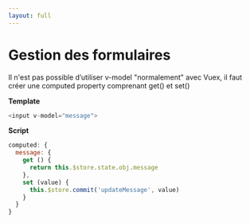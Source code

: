 ```yaml
---
layout: full
---
```


# Gestion des formulaires

Il n'est pas possible d’utiliser v-model "normalement" avec Vuex, il faut créer une computed property comprenant get() et set()

<div class="grid grid-cols-2 gap-4">
<div>

**Template**

```js 
<input v-model="message">
```

</div>
<div>

**Script**
```js
computed: {
  message: {
    get () {
      return this.$store.state.obj.message
    },
    set (value) {
      this.$store.commit('updateMessage', value)
    }
  }
}
```

</div>
</div>
